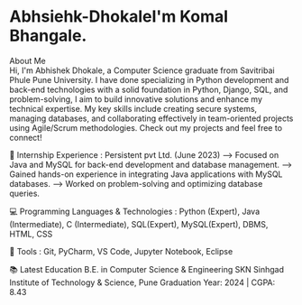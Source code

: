 # Abhsiehk-DhokaleI'm Komal Bhangale.
About Me
<br>
Hi, I'm Abhishek Dhokale, a Computer Science graduate from Savitribai Phule Pune University. 
I have done specializing in Python development and back-end technologies with a solid foundation in Python, Django, SQL, and problem-solving, I aim to build innovative solutions and enhance my technical expertise. 
My key skills include creating secure systems, managing databases, and collaborating effectively in team-oriented projects using Agile/Scrum methodologies. 
Check out my projects and feel free to connect!

🏢 Internship Experience :
Persistent pvt Ltd. (June 2023)
--> Focused on Java and MySQL for back-end development and database management.
--> Gained hands-on experience in integrating Java applications with MySQL databases.
--> Worked on problem-solving and optimizing database queries.

💻 Programming Languages & Technologies : 
Python (Expert),  Java (Intermediate),  C (Intermediate), SQL(Expert),  MySQL(Expert),  DBMS,  HTML,  CSS

🔧 Tools : 
 Git, PyCharm, VS Code, Jupyter Notebook, Eclipse

📚 Latest Education
B.E. in Computer Science & Engineering
SKN Sinhgad Institute of Technology & Science, Pune
Graduation Year: 2024 | CGPA: 8.43






 
